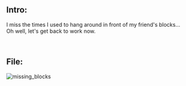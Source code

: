 ## Intro:

I miss the times I used to hang around in front of my friend's blocks... <br>
Oh well, let's get back to work now. 

<br>

## File:

![missing_blocks](https://user-images.githubusercontent.com/93029180/211355369-9d2d3c77-8675-4abb-951c-2fef4817aa39.png)
